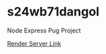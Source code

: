 # s24wb71dangol 
Node Express Pug Project

[Render Server Link](https://s24wb71dangol.onrender.com/)
